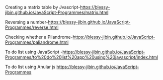 ﻿Creating a matrix table by Jvascript-https://blessy-jibin.github.io/JavaScript-Programmes/matrix.html

Reversing a number-https://blessy-jibin.github.io/JavaScript-Programmes/reverse.html

Checking whether a Pliandrome-https://blessy-jibin.github.io/JavaScript-Programmes/paliandrome.html

To do list using JavaScript -https://blessy-jibin.github.io/JavaScript-Programmes/to%20do%20list%20app%20using%20javascript/index.html

 To do list using Anular js https://blessy-jibin.github.io/JavaScript-Programmes
